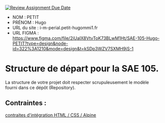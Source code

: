 [![Review Assignment Due Date](https://classroom.github.com/assets/deadline-readme-button-24ddc0f5d75046c5622901739e7c5dd533143b0c8e959d652212380cedb1ea36.svg)](https://classroom.github.com/a/kGMeGFDJ)
- NOM : PETIT
- PRÉNOM : Hugo
- URL du site : i-m-perial.petit-hugommi1.fr
- URL FIGMA : https://www.figma.com/file/2iUaIX8VtvToK73BLwM1Ht/SAE-105-Hugo-PETIT?type=design&node-id=322%3A1210&mode=design&t=kSDp3WZV7SXMH9jS-1

# Structure de départ pour la SAE 105.

La structure de votre projet doit respecter scrupuleusement le modèle fourni dans ce dépôt (Repository).

## Contraintes :
[contraites d'intégration HTML / CSS / Alpine](https://moodle.univ-fcomte.fr/mod/page/view.php?id=645799)
